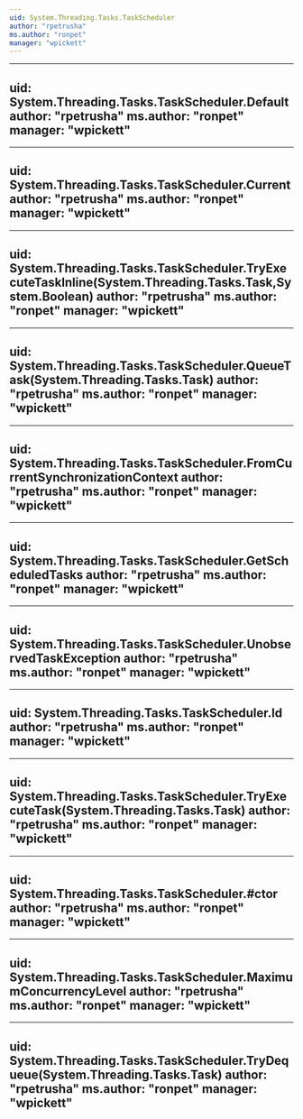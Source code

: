 ```yaml
---
uid: System.Threading.Tasks.TaskScheduler
author: "rpetrusha"
ms.author: "ronpet"
manager: "wpickett"
---
```


---
uid: System.Threading.Tasks.TaskScheduler.Default
author: "rpetrusha"
ms.author: "ronpet"
manager: "wpickett"
---

---
uid: System.Threading.Tasks.TaskScheduler.Current
author: "rpetrusha"
ms.author: "ronpet"
manager: "wpickett"
---

---
uid: System.Threading.Tasks.TaskScheduler.TryExecuteTaskInline(System.Threading.Tasks.Task,System.Boolean)
author: "rpetrusha"
ms.author: "ronpet"
manager: "wpickett"
---

---
uid: System.Threading.Tasks.TaskScheduler.QueueTask(System.Threading.Tasks.Task)
author: "rpetrusha"
ms.author: "ronpet"
manager: "wpickett"
---

---
uid: System.Threading.Tasks.TaskScheduler.FromCurrentSynchronizationContext
author: "rpetrusha"
ms.author: "ronpet"
manager: "wpickett"
---

---
uid: System.Threading.Tasks.TaskScheduler.GetScheduledTasks
author: "rpetrusha"
ms.author: "ronpet"
manager: "wpickett"
---

---
uid: System.Threading.Tasks.TaskScheduler.UnobservedTaskException
author: "rpetrusha"
ms.author: "ronpet"
manager: "wpickett"
---

---
uid: System.Threading.Tasks.TaskScheduler.Id
author: "rpetrusha"
ms.author: "ronpet"
manager: "wpickett"
---

---
uid: System.Threading.Tasks.TaskScheduler.TryExecuteTask(System.Threading.Tasks.Task)
author: "rpetrusha"
ms.author: "ronpet"
manager: "wpickett"
---

---
uid: System.Threading.Tasks.TaskScheduler.#ctor
author: "rpetrusha"
ms.author: "ronpet"
manager: "wpickett"
---

---
uid: System.Threading.Tasks.TaskScheduler.MaximumConcurrencyLevel
author: "rpetrusha"
ms.author: "ronpet"
manager: "wpickett"
---

---
uid: System.Threading.Tasks.TaskScheduler.TryDequeue(System.Threading.Tasks.Task)
author: "rpetrusha"
ms.author: "ronpet"
manager: "wpickett"
---
